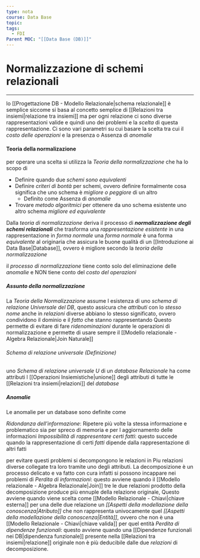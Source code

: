 ```yaml
---
type: nota
course: Data Base
topic: 
tags:
  - FDI
Parent MOC: "[[Data Base (DB)]]"
---
```


# Normalizzazione di schemi relazionali
---
lo [[Progettazione DB - Modello Relazionale|schema relazionale]] è semplice siccome si basa al concetto semplice di [[Relazioni tra insiemi|relazione tra insiemi]] ma per ogni relazione ci sono diverse rappresentazioni valide e quindi uno dei problemi e la _scelta_ di questa rappresentazione.
Ci sono vari parametri su cui basare la scelta tra cui il _costo delle operazioni_ e la presenza o Assenza di _anomalie_

#### Teoria della normalizazione
per operare una scelta si utilizza la _Teoria della normalizzazione_ che ha lo scopo di 
- Definire quando due _schemi sono equivalenti_
- Definire _criteri di bontà_ per schemi, ovvero definire formalmente cosa significa che uno schema è _migliore o peggiore_ di un altro
	- Definito come Assenza di _anomalie_
- Trovare _metodo algoritmici_ per ottenere da uno schema esistente uno altro schema _migliore ed equivalente_ 

Dalla _teoria di normalizzazione_ deriva il processo di __*normalizzazione degli schemi relazionali*__ che trasforma una _rappresentazione esistente_ in una rappresentazione in _forma normale_
una _forma normale_ è una forma _equivalente_ al originaria che assicura le buone qualità di un [[Introduzione ai Data Base|Database]], ovvero è migliore secondo la _teoria della normalizzazione_


il  _processo di normalizzazione_ tiene conto solo del eliminazione delle _anomalie_ e NON tiene conto del _costo del operazioni_  

##### Assunto della normalizzazione 
La _Teoria della Normalizzazione_ assume l esistenza di uno  _schema di relazione Universale del DB_, questo assicura che _attributi_ con lo _stesso nome_ anche in _relazioni_ diverse abbiano lo stesso significato, ovvero condividono il dominio e il _fatto_ che stanno rappresentando 
Questo permette di evitare di fare _ridenominazioni_ durante le operazioni di normalizzazione e permette di usare sempre il [[Modello relazionale - Algebra Relazionale|Join Naturale]]   
###### Schema di relazione universale (Definizione)
 uno _Schema di relazione universale_ $U$ di un _database Relazionale_ ha come attributi l [[Operazioni Insiemistiche|unione]] degli attributi di tutte le [[Relazioni tra insiemi|relazioni]] del _database_
 
##### Anomalie
Le anomalie per un database sono definite come

_Ridondanza dell’informazione_: Ripetere più volte la stessa informazione e problematico sia per spreco di  memoria e per l aggiornamento delle informazioni 
_Impossibilità di rappresentare certi fatti_: questo succede quando la rappresentazione di certi _fatti_ dipende dalla rappresentazione di altri fatti

per evitare questi problemi si decompongono le relazioni in Piu relazioni diverse collegate tra loro tramite uno degli attributi.
La decomposizione è un processo delicato e va fatto con cura infatti si possono incappare nei problemi di 
_Perdita di informazioni_: questo avviene quando il [[Modello relazionale - Algebra Relazionale|Join]] tre le due relazioni prodotto della decomposizione produce più ennuple della relazione originale, Questo avviene quando viene scelta come [[Modello Relazionale - Chiavi|chiave esterna]] per una delle due relazione un _[[Aspetti della modellazione della conoscenza|Atributo]]_ che non rappresenta univocamente quel _[[Aspetti della modellazione della conoscenza|Entità]]_, ovvero che non è una [[Modello Relazionale - Chiavi|chiave valida]] per quel entità 
_Perdita di dipendenze funzionali_: questo avviene quando una [[Dipendenze funzionali nei DB|dipendenza funzionale]] presente nella [[Relazioni tra insiemi|relazione]] originale non è più deducibile dalle due _relazioni_ di decomposizione. 

